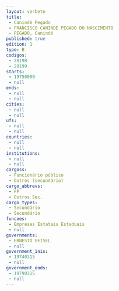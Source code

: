 ```yaml
---
layout: verbete
title:
 - Canindé Pegado
 - FRANCISCO CANINDE PEGADO DO NASCIMENTO
 - PEGADO, Canindé
published: true
edition: 1  
type: B
codigos: 
 - 28198
 - 28199
starts: 
 - 19750000
 - null 
ends: 
 - null 
 - null 
cities: 
 - null 
 - null 
ufs: 
 - null 
 - null 
countries: 
 - null 
 - null 
institutions: 
 - null 
 - null 
cargoss: 
 - Funcionário público
 - Outros (secundário)
cargo_abbrevs: 
 - FP
 - Outros Sec.
cargo_types: 
 - Secundário
 - Secundário
funcoes: 
 - Empresas Estatais Estaduais
 - null 
governments: 
 - ERNESTO GEISEL
 - null 
government_inis: 
 - 19740315
 - null 
government_ends: 
 - 19790315
 - null 
---
```


